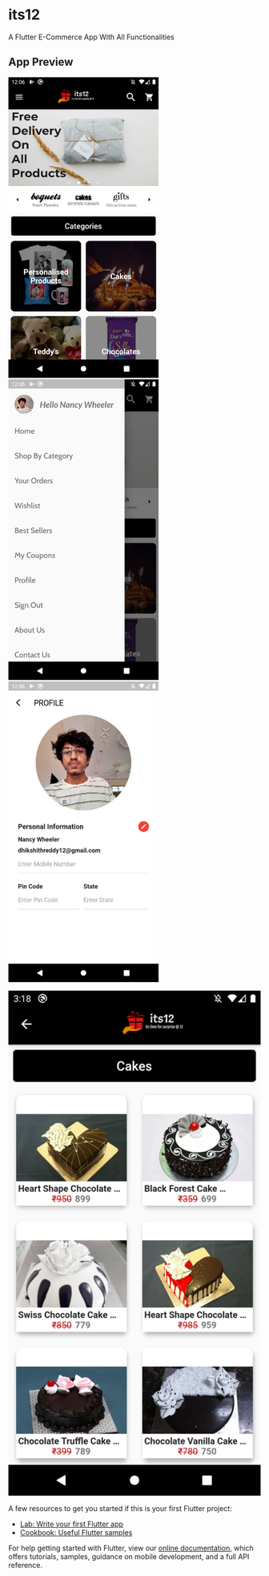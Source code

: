 # its12

A Flutter E-Commerce App With All Functionalities

## App Preview

  <img src="lib/images/Screenshot_1606631779.png" width="300"> <img src="lib/images/Screenshot_1606631786.png" width="300"> <img src="lib/images/Screenshot_1606631791.png" width="300"> 
   
   
   <img src="lib/images/Screenshot_1606643330.png">
  
 


A few resources to get you started if this is your first Flutter project:

- [Lab: Write your first Flutter app](https://flutter.dev/docs/get-started/codelab)
- [Cookbook: Useful Flutter samples](https://flutter.dev/docs/cookbook)

For help getting started with Flutter, view our
[online documentation](https://flutter.dev/docs), which offers tutorials,
samples, guidance on mobile development, and a full API reference.
